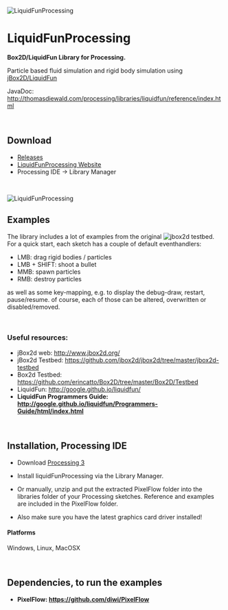 ![LiquidFunProcessing](https://github.com/diwi/LiquidFunProcessing/blob/master/screenshots/examples/diewald_LiquidFunProcessing_Chains.jpg)


# LiquidFunProcessing
**Box2D/LiquidFun Library for Processing.**

Particle based fluid simulation and rigid body simulation using [jBox2D/LiquidFun](https://github.com/jbox2d/jbox2d)


JavaDoc: http://thomasdiewald.com/processing/libraries/liquidfun/reference/index.html

<br>

## Download
+ [Releases](https://github.com/diwi/LiquidFunProcessing/releases)
+ [LiquidFunProcessing Website](http://thomasdiewald.com/processing/libraries/liquidfun)
+ Processing IDE -> Library Manager

<br>

![LiquidFunProcessing](https://github.com/diwi/LiquidFunProcessing/blob/master/screenshots/examples/diewald_LiquidFunProcessing_Examples2.jpg)

## Examples
The library includes a lot of examples from the original ![jbox2d testbed](https://github.com/jbox2d/jbox2d/tree/master/jbox2d-testbed/src/main/java/org/jbox2d/testbed/tests).
For a quick start, each sketch has a couple of default eventhandlers:

- LMB: drag rigid bodies / particles
- LMB + SHIFT: shoot a bullet
- MMB: spawn particles
- RMB: destroy particles

as well as some key-mapping, e.g. to display the debug-draw, restart, pause/resume.
of course, each of those can be altered, overwritten or disabled/removed.

<br>

### Useful resources:

- jBox2d web: http://www.jbox2d.org/
- jBox2d Testbed: https://github.com/jbox2d/jbox2d/tree/master/jbox2d-testbed
- Box2d Testbed: https://github.com/erincatto/Box2D/tree/master/Box2D/Testbed
- LiquidFun: http://google.github.io/liquidfun/
- **LiquidFun Programmers Guide: http://google.github.io/liquidfun/Programmers-Guide/html/index.html**

<br>

## Installation, Processing IDE

- Download [Processing 3](https://processing.org/download/?processing)
- Install liquidFunProcessing via the Library Manager.
- Or manually, unzip and put the extracted PixelFlow folder into the libraries folder of your Processing sketches. Reference and examples are included in the PixelFlow folder. 

- Also make sure you have the latest graphics card driver installed!

#### Platforms
Windows, Linux, MacOSX


<br>

## Dependencies, to run the examples

 - **PixelFlow: https://github.com/diwi/PixelFlow**

